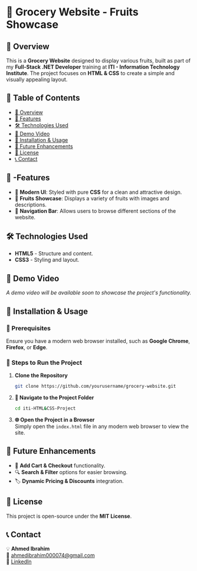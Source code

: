 # 🍏 Grocery Website - Fruits Showcase  

## 📌 Overview  
This is a **Grocery Website** designed to display various fruits, built as part of my **Full-Stack .NET Developer** training at **ITI - Information Technology Institute**. The project focuses on **HTML & CSS** to create a simple and visually appealing layout.  

## 📖 Table of Contents  
- [📌 Overview](#-overview)  
- [🚀 Features](#--features)  
- [🛠️ Technologies Used](#%EF%B8%8F-technologies-used)  
- [🎥 Demo Video](#-demo-video)  
- [📂 Installation & Usage](#-installation--usage)  
- [📅 Future Enhancements](#-future-enhancements)  
- [📜 License](#-license)  
- [📞 Contact](#-contact)  

## 🚀 -Features  
- 🎨 **Modern UI**: Styled with pure **CSS** for a clean and attractive design.  
- 🍎 **Fruits Showcase**: Displays a variety of fruits with images and descriptions.  
- 🔗 **Navigation Bar**: Allows users to browse different sections of the website.  

## 🛠️ Technologies Used  
- **HTML5** - Structure and content.  
- **CSS3** - Styling and layout.  

## 🎥 Demo Video  
_A demo video will be available soon to showcase the project's functionality._   

## 📂 Installation & Usage  
### 📝 Prerequisites  
Ensure you have a modern web browser installed, such as **Google Chrome**, **Firefox**, or **Edge**.  

### 🔧 Steps to Run the Project  
1. **Clone the Repository**  
   ```bash
   git clone https://github.com/yourusername/grocery-website.git
2. **📂 Navigate to the Project Folder**  
   ```bash
   cd iti-HTML&CSS-Project
3. **🌐 Open the Project in a Browser**  
   Simply open the `index.html` file in any modern web browser to view the site.  

## 📅 Future Enhancements  
- 🛒 **Add Cart & Checkout** functionality.  
- 🔍 **Search & Filter** options for easier browsing.  
- 🏷️ **Dynamic Pricing & Discounts** integration.  

## 📜 License  
This project is open-source under the **MIT License**.  

## 📞 Contact  
💡 **Ahmed Ibrahim**  
📧 [ahmedibrahim000074@gmail.com](mailto:ahmedibrahim000074@gmail.com)  
🔗 [LinkedIn](https://www.linkedin.com/in/ahmed-ibrahim-603a38212/)  

